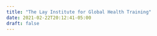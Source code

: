 ```yaml
---
title: "The Lay Institute for Global Health Training"
date: 2021-02-22T20:12:41-05:00
draft: false
---
```

